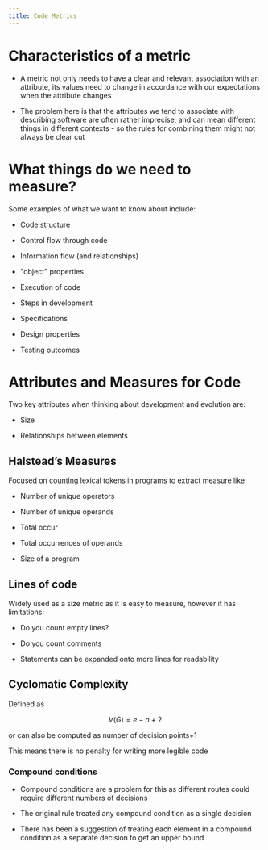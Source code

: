 ```yaml
---
title: Code Metrics
---
```


# Characteristics of a metric

- A metric not only needs to have a clear and relevant association
  with an attribute, its values need to change in accordance with our
  expectations when the attribute changes

- The problem here is that the attributes we tend to associate with
  describing software are often rather imprecise, and can mean
  different things in different contexts - so the rules for combining
  them might not always be clear cut

# What things do we need to measure?

Some examples of what we want to know about include:

- Code structure

- Control flow through code

- Information flow (and relationships)

- "object" properties

- Execution of code

- Steps in development

- Specifications

- Design properties

- Testing outcomes

# Attributes and Measures for Code

Two key attributes when thinking about development and evolution are:

- Size

- Relationships between elements

## Halstead’s Measures

Focused on counting lexical tokens in programs to extract measure like

- Number of unique operators

- Number of unique operands

- Total occur

- Total occurrences of operands

- Size of a program

## Lines of code

Widely used as a size metric as it is easy to measure, however it has
limitations:

- Do you count empty lines?

- Do you count comments

- Statements can be expanded onto more lines for readability

## Cyclomatic Complexity

Defined as

$$
V(G)=e-n+2
$$

or can also be computed as number of decision points+1

This means there is no penalty for writing more legible code

### Compound conditions

- Compound conditions are a problem for this as different routes could
  require different numbers of decisions

- The original rule treated any compound condition as a single
  decision

- There has been a suggestion of treating each element in a compound
  condition as a separate decision to get an upper bound
